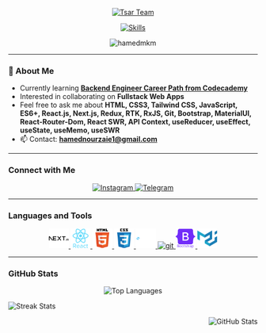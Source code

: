 <p align="center">
  <a href="https://github.com/hamedmkm">
    <img src="https://readme-typing-svg.demolab.com?font=Fira+Code&size=30&duration=1000&pause=800&color=F70000&center=true&width=435&lines=Tsar+Team" alt="Tsar Team" />
  </a>
</p>

<p align="center">
  <a href="https://portfol1oportfolio.netlify.app">
  <p align="center">
  <img src="https://readme-typing-svg.demolab.com?font=Fira+Code&size=30&duration=1000&pause=1000&color=F70000&center=true&width=835&lines=FullStack:FrontEnd+-BackEnd" alt="Skills" />
</p>

  </a>
</p>

<p align="center">
  <img src="https://komarev.com/ghpvc/?username=hamedmkm&label=Profile%20views&color=ff0000&style=flat" alt="hamedmkm" />
</p>

---

  ### 🌱 About Me

- Currently learning [**Backend Engineer Career Path from Codecademy**](https://mftplus.com/verifycertificate?auto=1&nationalcode=105868470490&code=1760016)
- Interested in collaborating on **Fullstack Web Apps**
- Feel free to ask me about **HTML, CSS3, Tailwind CSS, JavaScript, ES6+, React.js, Next.js, Redux, RTK, RxJS, Git, Bootstrap, MaterialUI, React-Router-Dom, React SWR, API Context, useReducer, useEffect, useState, useMemo, useSWR**
- 📫 Contact: **hamednourzaie1@gmail.com**

---

  ### Connect with Me

<p align="center">
  <a href="https://instagram.com/hamednourzaei" target="_blank">
    <img src="https://raw.githubusercontent.com/rahuldkjain/github-profile-readme-generator/master/src/images/icons/Social/instagram.svg" alt="Instagram" width="40" height="40" />
  </a>
  <a href="https://t.me/hard_days_champion" target="_blank">
    <img src="https://upload.wikimedia.org/wikipedia/commons/8/82/Telegram_logo.svg" alt="Telegram" width="40" height="40" />
  </a>
</p>

---

   ### Languages and Tools

<p align="center">
  <!-- Next.js -->
  <a href="https://nextjs.org/" target="_blank" rel="noreferrer">
    <img src="https://raw.githubusercontent.com/devicons/devicon/master/icons/nextjs/nextjs-original-wordmark.svg" alt="nextjs" width="40" height="40"/>
  </a>
  <!-- React.js -->
  <a href="https://reactjs.org/" target="_blank" rel="noreferrer">
    <img src="https://raw.githubusercontent.com/devicons/devicon/master/icons/react/react-original-wordmark.svg" alt="react" width="40" height="40"/>
  </a>
  <!-- Other Tools -->
  <a href="https://developer.mozilla.org/en-US/docs/Web/HTML" target="_blank" rel="noreferrer">
    <img src="https://raw.githubusercontent.com/devicons/devicon/master/icons/html5/html5-original-wordmark.svg" alt="html5" width="40" height="40"/>
  </a>
  <a href="https://developer.mozilla.org/en-US/docs/Web/CSS" target="_blank" rel="noreferrer">
    <img src="https://raw.githubusercontent.com/devicons/devicon/master/icons/css3/css3-original-wordmark.svg" alt="css3" width="40" height="40"/>
  </a>
  <a href="https://tailwindcss.com/" target="_blank" rel="noreferrer">
    <img src="https://raw.githubusercontent.com/devicons/devicon/master/icons/tailwindcss/tailwindcss-original-wordmark.svg" alt="tailwindcss" width="40" height="40"/>
  </a>
  <!-- Other Tools -->
  <a href="https://git-scm.com/" target="_blank" rel="noreferrer">
    <img src="https://www.vectorlogo.zone/logos/git-scm/git-scm-icon.svg" alt="git" width="40" height="40"/>
  </a>
  <a href="https://getbootstrap.com" target="_blank" rel="noreferrer">
    <img src="https://raw.githubusercontent.com/devicons/devicon/master/icons/bootstrap/bootstrap-plain-wordmark.svg" alt="bootstrap" width="40" height="40"/>
  </a>
  <a href="https://mui.com/" target="_blank" rel="noreferrer">
    <img src="https://raw.githubusercontent.com/devicons/devicon/master/icons/materialui/materialui-original.svg" alt="materialui" width="40" height="40"/>
  </a>
</p>

---

  ### GitHub Stats

<p align="center">
  <img src="https://github-readme-stats.vercel.app/api/top-langs?username=hamedmkm&show_icons=true&theme=dark&title_color=ffffff&text_color=ffffff&locale=en&layout=compact" alt="Top Languages" />
</p>


<p align="left">
  <img src="https://github-readme-streak-stats.herokuapp.com/?user=hamedmkm&theme=dark" alt="Streak Stats" />
</p>

<p align="right">
  <img src="https://github-readme-stats.vercel.app/api?username=hamedmkm&show_icons=true&theme=dark&locale=en" alt="GitHub Stats" />
</p>

